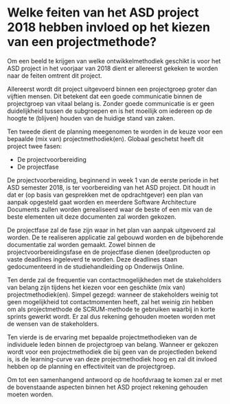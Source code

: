 # Welke feiten van het ASD project 2018 hebben invloed op het kiezen van een projectmethode?

Om een beeld te krijgen van welke ontwikkelmethodiek geschikt is voor 
het ASD project in het voorjaar van 2018 dient er allereerst gekeken te worden naar de feiten omtrent dit project. 

Allereerst wordt dit project uitgevoerd binnen een projectgroep groter dan vijftien mensen. Dit betekent dat een goede
communicatie binnen de projectgroep van vitaal belang is. Zonder goede communicatie is er geen duidelijkheid tussen de
subgroepen en is het moeilijk om iedereen op de hoogte te (blijven) houden van de huidige stand van zaken. 

Ten tweede dient de planning meegenomen te worden in de keuze voor een bepaalde (mix van) projectmethodiek(en). Globaal geschetst
heeft dit project twee fasen:

- De projectvoorbereiding
- De projectfase

De projectvoorbereiding, beginnend in week 1 van de eerste periode in het ASD semester 2018, is ter voorbereiding van het ASD project. Dit houdt in dat er (op basis van gesprekken met de opdrachtgever) een plan van aanpak opgesteld gaat worden en meerdere Software Architecture Documents zullen worden gerealiseerd waar de beste of een mix van de beste elementen uit deze documenten zal worden gekozen.

De projectfase zal de fase zijn waar in het plan van aanpak uitgevoerd zal worden. De te realiseren applicatie zal gebouwd worden en de bijbehorende documentatie zal worden gemaakt. Zowel binnen de projectvoorbereidingsfase en de projectfase dienen (deel)producten op vaste deadlines ingeleverd te worden. Deze deadlines staan gedocumenteerd in de studiehandleiding op Onderwijs Online. 

Ten derde zal de frequentie van contactmogelijkheden met de stakeholders van belang zijn tijdens het kiezen voor een geschikte (mix van) projectmethodiek(en). Simpel gezegd: wanneer de stakeholders weinig tot geen mogelijkheid tot contactmomenten heeft, zal het weinig zin hebben om als projectmethode de SCRUM-methode te gebruiken waarbij in korte sprints gewerkt wordt. Er zal dus rekening gehouden moeten worden met de wensen van de stakeholders.

Ten vierde is de ervaring met bepaalde projectmethodieken van de individuele leden binnen de projectgroep van belang. Wanneer er gekozen wordt voor een projectmethodiek die bij geen van de projectleden bekend is, is de learning-curve van deze projectmethodiek hoog en zal dit invloed hebben op de planning en effectiviteit van de projectgroep. 

Om tot een samenhangend antwoord op de hoofdvraag te komen zal er met de bovenstaande aspecten binnen het ASD project rekening gehouden moeten worden. 

